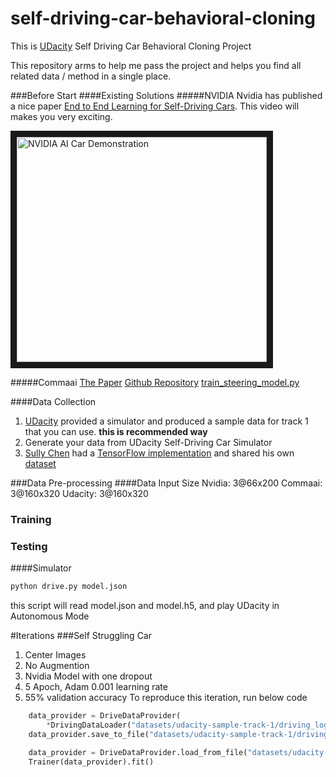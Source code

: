 # self-driving-car-behavioral-cloning
This is [UDacity](https://www.udacity.com/drive) Self Driving Car Behavioral Cloning Project

This repository arms to help me pass the project and helps you find all related data / method
in a single place.

###Before Start
####Existing Solutions
#####NVIDIA
Nvidia has published a nice paper [End to End Learning for Self-Driving Cars](https://images.nvidia.com/content/tegra/automotive/images/2016/solutions/pdf/end-to-end-dl-using-px.pdf).
This video will makes you very exciting.

<a href="http://www.youtube.com/watch?feature=player_embedded&v=-96BEoXJMs0
" target="_blank"><img src="http://img.youtube.com/vi/-96BEoXJMs0/0.jpg" 
alt="NVIDIA AI Car Demonstration" width="400" height="360" border="10" /></a>

#####Commaai
[The Paper](https://arxiv.org/abs/1608.01230)
[Github Repository](https://github.com/commaai/research)
[train_steering_model.py](https://github.com/commaai/research/blob/master/train_steering_model.py)

####Data Collection
1. [UDacity](https://d17h27t6h515a5.cloudfront.net/topher/2016/December/584f6edd_data/data.zip) 
provided a simulator and produced a sample data for track 1 that you can use.
**this is recommended way**
2. Generate your data from UDacity Self-Driving Car Simulator
3. [Sully Chen](https://github.com/SullyChen) 
had a [TensorFlow implementation](https://github.com/SullyChen/Autopilot-TensorFlow) 
and shared his own [dataset](https://drive.google.com/file/d/0B-KJCaaF7ellQUkzdkpsQkloenM/view?usp=sharing)

###Data Pre-processing
####Data Input Size
Nvidia: 3@66x200
Commaai: 3@160x320
Udacity: 3@160x320

### Training

### Testing

####Simulator
```bash
python drive.py model.json
```
this script will read model.json and model.h5, and play UDacity in Autonomous Mode


#Iterations
###Self Struggling Car
1. Center Images
2. No Augmention
3. Nvidia Model with one dropout
4. 5 Apoch, Adam 0.001 learning rate
5. 55% validation accuracy
To reproduce this iteration, run below code
```python
    data_provider = DriveDataProvider(
        *DrivingDataLoader("datasets/udacity-sample-track-1/driving_log.csv").images_and_angles())
    data_provider.save_to_file("datasets/udacity-sample-track-1/driving_data.p")
```
```python
    data_provider = DriveDataProvider.load_from_file("datasets/udacity-sample-track-1/driving_data.p")
    Trainer(data_provider).fit()
```

